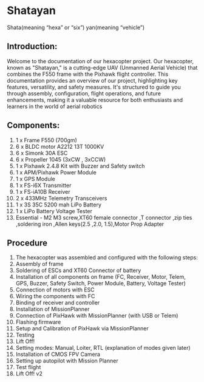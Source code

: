 # Shatayan

Shata(meaning “hexa” or “six”) yan(meaning “vehicle”)  
  
## Introduction:

Welcome to the documentation of our hexacopter project. Our hexacopter, known as "Shatayan," is a cutting-edge UAV (Unmanned Aerial Vehicle) that combines the F550 frame with the Pixhawk flight controller. This documentation provides an overview of our project, highlighting key features, versatility, and safety measures. It's structured to guide you through assembly, configuration, flight operations, and future enhancements, making it a valuable resource for both enthusiasts and learners in the world of aerial robotics  
  
## Components:

1. 1 x Frame F550 (700gm)
1. 6 x BLDC motor A2212 13T 1000KV
1. 6 x Simonk 30A ESC
1. 6 x Propeller 1045 (3xCW , 3xCCW)
1. 1 x Pixhawk 2.4.8 Kit with Buzzer and Safety switch
1. 1 x APM/Pixhawk Power Module
1. 1 x GPS Module
1. 1 x FS-i6X Transmitter
1. 1 x FS-iA10B Receiver
1. 2 x 433MHz Telemetry Transceivers
1. 1 x 3S 35C 5200 mah LiPo Battery
1. 1 x LiPo Battery Voltage Tester
1.  Essential -  M2 M3 screw,XT60 female connector ,T connector ,zip ties ,soldering iron ,Allen keys(2.5 ,2.0, 1.5),Motor Prop Adapter 

## Procedure

1. The hexacopter was assembled and configured with the following steps:
1. Assembly of frame
1. Soldering of ESCs and XT60 Connector of battery
1. Installation of all components on frame (FC, Receiver, Motor, Telem, GPS, Buzzer, Safety Switch, Power Module, Battery, Voltage Tester)
1. Connection of motors with ESC
1. Wiring the components with FC
1. Binding of receiver and controller
1. Installation of MissionPlanner
1. Connection of PixHawk with MissionPlanner (with USB or Telem)
1. Flashing firmware
1. Setup and Calibration of PixHawk via MissionPlanner
1. Testing
1. Lift Off!
1. Setting modes: Manual, Loiter, RTL (explanation of modes given later)
1. Installation of CMOS FPV Camera
1. Setting up autopilot with Mission Planner
1. Test flight
1. Lift Off! v2

